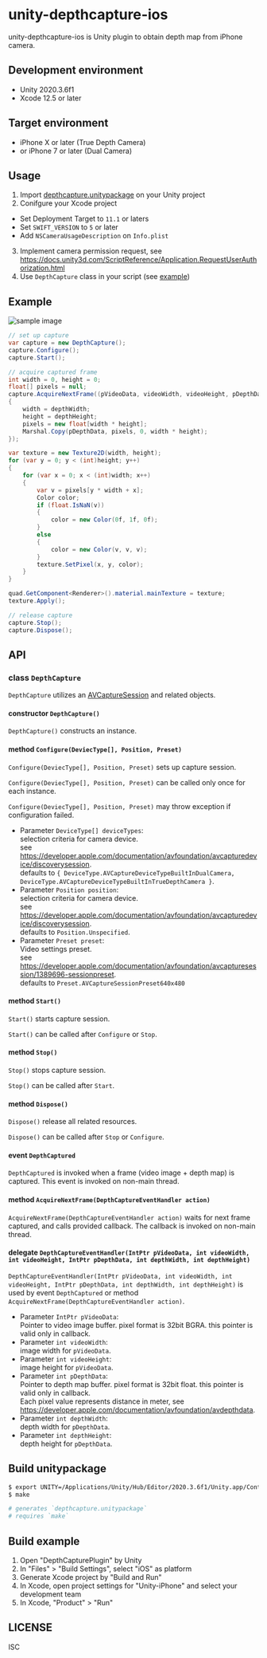 unity-depthcapture-ios
======================
unity-depthcapture-ios is Unity plugin to obtain depth map from iPhone camera.


## Development environment
- Unity 2020.3.6f1
- Xcode 12.5 or later


## Target environment
- iPhone X or later (True Depth Camera)
- or iPhone 7 or later (Dual Camera)


## Usage
1. Import [depthcapture.unitypackage](https://github.com/AtsushiSuzuki/unity-depthcapture-ios/releases) on your Unity project
2. Conifgure your Xcode project
  - Set Deployment Target to `11.1` or laters
  - Set `SWIFT_VERSION` to `5` or later
  - Add `NSCameraUsageDescription` on `Info.plist`
3. Implement camera permission request, see https://docs.unity3d.com/ScriptReference/Application.RequestUserAuthorization.html
4. Use `DepthCapture` class in your script (see [example](DepthCapturePlugin/Assets/CaptureButton.cs))


## Example

![sample image](docs/img/sample.jpeg)

```csharp
// set up capture
var capture = new DepthCapture();
capture.Configure();
capture.Start();

// acquire captured frame
int width = 0, height = 0;
float[] pixels = null;
capture.AcquireNextFrame((pVideoData, videoWidth, videoHeight, pDepthData, depthWidth, depthHeight) =>
{
    width = depthWidth;
    height = depthHeight;
    pixels = new float[width * height];
    Marshal.Copy(pDepthData, pixels, 0, width * height);
});

var texture = new Texture2D(width, height);
for (var y = 0; y < (int)height; y++)
{
    for (var x = 0; x < (int)width; x++)
    {
        var v = pixels[y * width + x];
        Color color;
        if (float.IsNaN(v))
        {
            color = new Color(0f, 1f, 0f);
        }
        else
        {
            color = new Color(v, v, v);
        }
        texture.SetPixel(x, y, color);
    }
}

quad.GetComponent<Renderer>().material.mainTexture = texture;
texture.Apply();

// release capture
capture.Stop();
capture.Dispose();
```


## API
### class `DepthCapture`

`DepthCapture` utilizes an [AVCaptureSession](https://developer.apple.com/documentation/avfoundation/avcapturesession) and related objects.

#### constructor `DepthCapture()`
`DepthCapture()` constructs an instance.

#### method `Configure(DeviecType[], Position, Preset)`
`Configure(DeviecType[], Position, Preset)` sets up capture session.

`Configure(DeviecType[], Position, Preset)` can be called only once for each instance.

`Configure(DeviecType[], Position, Preset)` may throw exception if configuration failed.

- Parameter `DeviceType[] deviceTypes`:
  <br>selection criteria for camera device.
  <br>see https://developer.apple.com/documentation/avfoundation/avcapturedevice/discoverysession.
  <br>defaults to `{ DeviceType.AVCaptureDeviceTypeBuiltInDualCamera, DeviceType.AVCaptureDeviceTypeBuiltInTrueDepthCamera }`.
- Parameter `Position position`:
  <br>selection criteria for camera device.
  <br>see https://developer.apple.com/documentation/avfoundation/avcapturedevice/discoverysession.
  <br>defaults to `Position.Unspecified`.
- Parameter `Preset preset`:
  <br>Video settings preset.
  <br>see https://developer.apple.com/documentation/avfoundation/avcapturesession/1389696-sessionpreset.
  <br>defaults to `Preset.AVCaptureSessionPreset640x480`

#### method `Start()`
`Start()` starts capture session.

`Start()` can be called after `Configure` or `Stop`.

#### method `Stop()`
`Stop()` stops capture session.

`Stop()` can be called after `Start`.

#### method `Dispose()`
`Dispose()` release all related resources.

`Dispose()` can be called after `Stop` or `Configure`.

#### event `DepthCaptured`
`DepthCaptured` is invoked when a frame (video image + depth map) is captured.
This event is invoked on non-main thread.

#### method `AcquireNextFrame(DepthCaptureEventHandler action)`
`AcquireNextFrame(DepthCaptureEventHandler action)` waits for next frame captured, and calls provided callback.
The callback is invoked on non-main thread.

#### delegate `DepthCaptureEventHandler(IntPtr pVideoData, int videoWidth, int videoHeight, IntPtr pDepthData, int depthWidth, int depthHeight)`
`DepthCaptureEventHandler(IntPtr pVideoData, int videoWidth, int videoHeight, IntPtr pDepthData, int depthWidth, int depthHeight)` is used by event `DepthCaptured` or method `AcquireNextFrame(DepthCaptureEventHandler action)`.

- Parameter `IntPtr pVideoData`:
  <br>Pointer to video image buffer. pixel format is 32bit BGRA. this pointer is valid only in callback.
- Parameter `int videoWidth`:
  <br>image width for `pVideoData`.
- Parameter `int videoHeight`:
  <br>image height for `pVideoData`.
- Parameter `int pDepthData`:
  <br>Pointer to depth map buffer. pixel format is 32bit float. this pointer is valid only in callback.
  <br>Each pixel value represents distance in meter, see https://developer.apple.com/documentation/avfoundation/avdepthdata.
- Parameter `int depthWidth`:
  <br>depth width for `pDepthData`.
- Parameter `int depthHeight`:
  <br>depth height for `pDepthData`.


## Build unitypackage
```sh
$ export UNITY=/Applications/Unity/Hub/Editor/2020.3.6f1/Unity.app/Contents/MacOS/Unity
$ make

# generates `depthcapture.unitypackage`
# requires `make`
```


## Build example
1. Open "DepthCapturePlugin" by Unity
2. In "Files" > "Build Settings", select "iOS" as platform
3. Generate Xcode project by "Build and Run"
4. In Xcode, open project settings for "Unity-iPhone" and select your development team
5. In Xcode, "Product" > "Run"


## LICENSE
ISC
